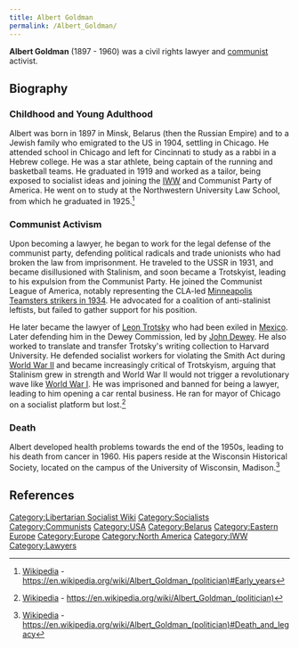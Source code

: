 ```yaml
---
title: Albert Goldman
permalink: /Albert_Goldman/
---
```


**Albert Goldman** (1897 - 1960) was a civil rights lawyer and
[communist](Communism.md "wikilink") activist.

## Biography

### Childhood and Young Adulthood

Albert was born in 1897 in Minsk, Belarus (then the Russian Empire) and
to a Jewish family who emigrated to the US in 1904, settling in Chicago.
He attended school in Chicago and left for Cincinnati to study as a
rabbi in a Hebrew college. He was a star athlete, being captain of the
running and basketball teams. He graduated in 1919 and worked as a
tailor, being exposed to socialist ideas and joining the
[IWW](Industrial_Workers_of_the_World.md "wikilink") and Communist Party of
America. He went on to study at the Northwestern University Law School,
from which he graduated in 1925.[^1]

### Communist Activism

Upon becoming a lawyer, he began to work for the legal defense of the
communist party, defending political radicals and trade unionists who
had broken the law from imprisonment. He traveled to the USSR in 1931,
and became disillusioned with Stalinism, and soon became a Trotskyist,
leading to his expulsion from the Communist Party. He joined the
Communist League of America, notably representing the CLA-led
[Minneapolis Teamsters strikers in
1934](Minneapolis_Teamsters_Strike_(1934).md "wikilink"). He advocated for
a coalition of anti-stalinist leftists, but failed to gather support for
his position.

He later became the lawyer of [Leon Trotsky](Leon_Trotsky.md "wikilink")
who had been exiled in [Mexico](Mexico.md "wikilink"). Later defending him
in the Dewey Commission, led by [John Dewey](John_Dewey.md "wikilink"). He
also worked to translate and transfer Trotsky's writing collection to
Harvard University. He defended socialist workers for violating the
Smith Act during [World War II](World_War_II.md "wikilink") and became
increasingly critical of Trotskyism, arguing that Stalinism grew in
strength and World War II would not trigger a revolutionary wave like
[World War I](World_War_I.md "wikilink"). He was imprisoned and banned for
being a lawyer, leading to him opening a car rental business. He ran for
mayor of Chicago on a socialist platform but lost.[^2]

### Death

Albert developed health problems towards the end of the 1950s, leading
to his death from cancer in 1960. His papers reside at the Wisconsin
Historical Society, located on the campus of the University of
Wisconsin, Madison.[^3]

## References

<references />

[Category:Libertarian Socialist
Wiki](Category:Libertarian_Socialist_Wiki.md "wikilink")
[Category:Socialists](Category:Socialists.md "wikilink")
[Category:Communists](Category:Communists.md "wikilink")
[Category:USA](Category:USA.md "wikilink")
[Category:Belarus](Category:Belarus.md "wikilink") [Category:Eastern
Europe](Category:Eastern_Europe.md "wikilink")
[Category:Europe](Category:Europe.md "wikilink") [Category:North
America](Category:North_America.md "wikilink")
[Category:IWW](Category:IWW.md "wikilink")
[Category:Lawyers](Category:Lawyers.md "wikilink")

[^1]: [Wikipedia](Wikipedia.md "wikilink") -
    <https://en.wikipedia.org/wiki/Albert_Goldman_(politician)#Early_years>

[^2]: [Wikipedia](Wikipedia.md "wikilink") -
    <https://en.wikipedia.org/wiki/Albert_Goldman_(politician)>

[^3]: [Wikipedia](Wikipedia.md "wikilink") -
    <https://en.wikipedia.org/wiki/Albert_Goldman_(politician)#Death_and_legacy>